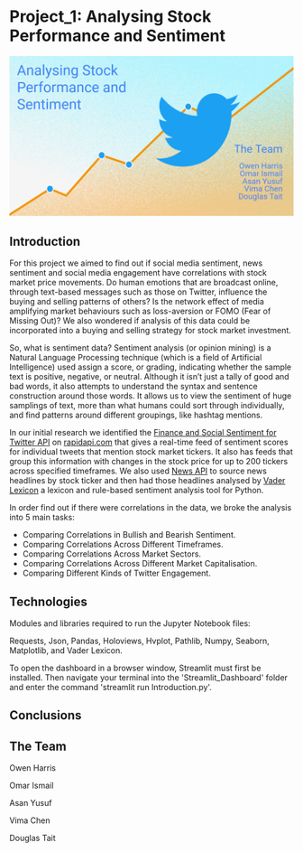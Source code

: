 # Project_1: Analysing Stock Performance and Sentiment

![Intro Image](Intro_Image.png "Analysing Stock Performance and Sentiment")

## Introduction

For this project we aimed to find out if social media sentiment, news sentiment and social media engagement have correlations with stock market price movements. Do human emotions that are  broadcast online, through text-based messages such as those on Twitter, influence the buying and selling patterns of others? Is the network effect of media amplifying market behaviours such as loss-aversion or FOMO (Fear of Missing Out)? We also wondered if analysis of this data could be incorporated into a buying and selling strategy for stock market investment.

So, what is sentiment data? Sentiment analysis (or opinion mining) is a Natural Language Processing technique (which is a field of Artificial Intelligence) used assign a score, or grading, indicating whether the sample text is positive, negative, or neutral. Although it isn’t just a tally of good and bad words, it also attempts to understand the syntax and sentence construction around those words. It allows us to view the sentiment of huge samplings of text, more than what humans could sort through individually, and find patterns around different groupings, like hashtag mentions.

In our initial research we identified the [Finance and Social Sentiment for Twitter API](https://rapidapi.com/UtradeaAPI/api/finance-social-sentiment-for-twitter-and-stocktwits/) on [rapidapi.com](https://rapidapi.com/hub) that gives a real-time feed of sentiment scores for individual tweets that mention stock market tickers. It also has feeds that group this information with changes in the stock price for up to 200 tickers across specified timeframes. We also used [News API](https://newsapi.org/) to source news headlines by stock ticker and then had those headlines analysed by [Vader Lexicon](https://www.kaggle.com/datasets/nltkdata/vader-lexicon) a lexicon and rule-based sentiment analysis tool for Python.

In order find out if there were correlations in the data, we broke the analysis into 5 main tasks:
-	Comparing Correlations in Bullish and Bearish Sentiment.
-	Comparing Correlations Across Different Timeframes.
-	Comparing Correlations Across Market Sectors.
-	Comparing Correlations Across Different Market Capitalisation. 
-	Comparing Different Kinds of Twitter Engagement. 

## Technologies
Modules and libraries required to run the Jupyter Notebook files:

Requests, Json, Pandas, Holoviews, Hvplot, Pathlib, Numpy, Seaborn, Matplotlib, and Vader Lexicon.

To open the dashboard in a browser window, Streamlit must first be installed. Then navigate your terminal into the 'Streamlit_Dashboard' folder and enter the command 'streamlit run Introduction.py'.

## Conclusions


## The Team

Owen Harris

Omar Ismail

Asan Yusuf

Vima Chen

Douglas Tait







